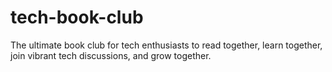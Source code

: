 # tech-book-club
The ultimate book club for tech enthusiasts to read together, learn together, join vibrant tech discussions, and grow together.
